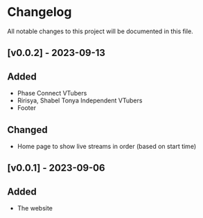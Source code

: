 # Changelog

All notable changes to this project will be documented in this file.

## [v0.0.2] - 2023-09-13

## Added

- Phase Connect VTubers
- Ririsya, Shabel Tonya Independent VTubers
- Footer

## Changed

- Home page to show live streams in order (based on start time)

## [v0.0.1] - 2023-09-06

## Added

- The website
